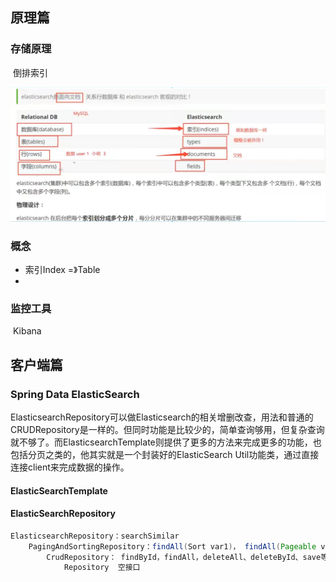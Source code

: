 ## 原理篇

### 存储原理

​	倒排索引

![image-20220604171129153](images/ElasticSearch/image-20220604171129153.png)

### 概念

- 索引Index =》Table
- 

### 监控工具

​	Kibana



## 客户端篇

### 

### Spring Data ElasticSearch

​	ElasticsearchRepository可以做Elasticsearch的相关增删改查，用法和普通的CRUDRepository是一样的。但同时功能是比较少的，简单查询够用，但复杂查询就不够了。而ElasticsearchTemplate则提供了更多的方法来完成更多的功能，也包括分页之类的，他其实就是一个封装好的ElasticSearch Util功能类，通过直接连接client来完成数据的操作。

#### ElasticSearchTemplate

#### ElasticSearchRepository

```java
ElasticsearchRepository：searchSimilar
	PagingAndSortingRepository：findAll(Sort var1)， findAll(Pageable var1);
    	CrudRepository： findById，findAll，deleteAll、deleteById、save等
    		Repository  空接口
```





